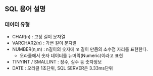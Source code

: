 ## SQL 용어 설명

### 데이터 유형 
- CHAR(n) : 고정 길이 문자열
- VARCHAR2(n) : 가변 길이 문자열
- NUMBER(n,m) : n길이의 숫자에 m 길이 만큼의 소수점 자리를 표현한다.
    - 오라클에서 숫자 데이터를 뉴머릭(Numeric)이라고 표현
- TINYINT / SMALLINT : 정수, 실수 등 숫자정보
- DATE : 오라클 1초단위, SQL SERVER은 3.33ms단위

